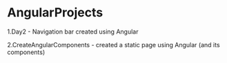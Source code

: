 # AngularProjects

1.Day2 -
Navigation bar created using Angular

2.CreateAngularComponents -
created a static page using Angular (and its components) 
